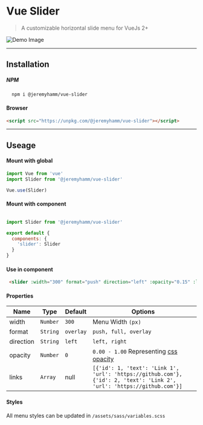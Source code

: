 # Vue Slider 

> A customizable horizontal slide menu for VueJs 2+

![Demo Image](https://jeremyhamm.github.io/vue-slider/demo/demo.gif)

***

## Installation

##### NPM
```
  npm i @jeremyhamm/vue-slider
```

#### Browser
```html
<script src="https://unpkg.com/@jeremyhamm/vue-slider"></script>
```

***

## Useage

#### Mount with global
 ```javascript
import Vue from 'vue'
import Slider from '@jeremyhamm/vue-slider'

Vue.use(Slider)
```

#### Mount with component
```javascript

import Slider from '@jeremyhamm/vue-slider'

export default {
  components: {
    'slider': Slider
  }
}
```

#### Use in component
```html
 <slider :width="300" format="push" direction="left" :opacity="0.15" :links="[{'id': 1, 'text': 'Link 1', 'url': 'https://github.com'}, {'id': 2, 'text': 'Link 2', 'url': 'https://github.com'}]"></slider>
```

#### Properties
| Name      | Type     | Default   | Options                |
| ---       |---       | ---       | ---                    |
| width     | `Number` | `300`     | Menu Width `(px)`      |
| format    | `String` | `overlay` | `push, full, overlay`  |
| direction | `String` | `left`    | `left, right`          |
| opacity   | `Number` | `0`       | `0.00 - 1.00` Representing [css opacity](https://developer.mozilla.org/en-US/docs/Web/CSS/opacity)        |
| links     | `Array`  | null      | `[{'id': 1, 'text': 'Link 1', 'url': 'https://github.com'}, {'id': 2, 'text': 'Link 2', 'url': 'https://github.com'}]` |

#### Styles
All menu styles can be updated in `/assets/sass/variables.scss`
